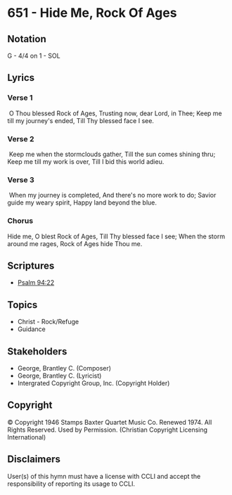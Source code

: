 # 651 - Hide Me, Rock Of Ages

## Notation

G - 4/4 on 1 - SOL

## Lyrics

### Verse 1

 O Thou blessed Rock of Ages, Trusting now, dear Lord, in Thee; Keep me till my journey's ended, Till Thy blessed face I see. 

### Verse 2

 Keep me when the stormclouds gather, Till the sun comes shining thru; Keep me till my work is over, Till I bid this world adieu.

### Verse 3

 When my journey is completed, And there's no more work to do; Savior guide my weary spirit, Happy land beyond the blue. 

### Chorus

Hide me, O blest Rock of Ages, Till Thy blessed face I see; When the storm around me rages, Rock of Ages hide Thou me.


## Scriptures

- [Psalm 94:22](https://www.biblegateway.com/passage/?search=Psalm%2094%3A22)

## Topics

- Christ - Rock/Refuge
- Guidance

## Stakeholders

- George, Brantley C. (Composer)
- George, Brantley C. (Lyricist)
- Intergrated Copyright Group, Inc. (Copyright Holder)

## Copyright

© Copyright 1946 Stamps Baxter Quartet Music Co. Renewed 1974. All Rights Reserved. Used by Permission.
(Christian Copyright Licensing International)

## Disclaimers

User(s) of this hymn must have a license with CCLI and accept the responsibility of reporting its usage to CCLI.

